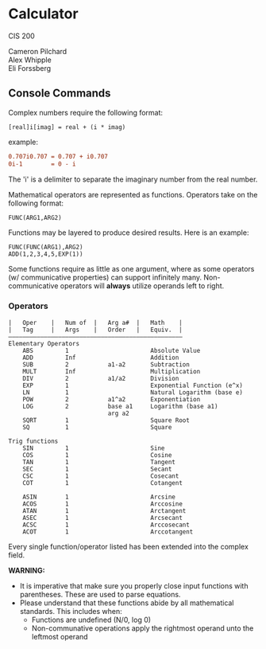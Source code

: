 # Calculator

CIS 200

Cameron Pilchard<br/>
Alex Whipple<br/>
Eli Forssberg<br/>

## Console Commands
Complex numbers require the following format:
```
[real]i[imag] = real + (i * imag)
```
example:
```diff
0.707i0.707	= 0.707 + i0.707
0i-1		= 0 - i
```
The 'i' is a delimiter to separate the imaginary number from the real number.

Mathematical operators are represented as functions.
Operators take on the following format:
```
FUNC(ARG1,ARG2)
```
Functions may be layered to produce desired results.
Here is an example:
```
FUNC(FUNC(ARG1),ARG2)
ADD(1,2,3,4,5,EXP(1))
```
Some functions require as little as one argument, where as some operators (w/ communicative properties) can support infinitely many.
Non-communicative operators will **always** utilize operands left to right.

### Operators
```
|	Oper	|	Num of	|	Arg a#	|	Math	|
|	Tag		|	Args	|	Order	|	Equiv.	|
—————————————————————————————————————————————————
Elementary Operators
	ABS     	1						Absolute Value
	ADD			Inf						Addition
	SUB			2			a1-a2		Subtraction
	MULT		Inf						Multiplication
	DIV			2			a1/a2		Division
 	EXP     	1						Exponential Function (e^x)
    LN       	1						Natural Logarithm (base e)
    POW      	2			a1^a2		Exponentiation
    LOG      	2			base a1		Logarithm (base a1)
							arg a2
    SQRT     	1						Square Root
    SQ      	1						Square

Trig functions
	SIN     	1						Sine
	COS     	1						Cosine
	TAN     	1						Tangent
	SEC     	1						Secant
	CSC     	1						Cosecant
	COT     	1						Cotangent

	ASIN     	1						Arcsine
	ACOS     	1						Arccosine
	ATAN     	1						Arctangent
	ASEC     	1						Arcsecant
	ACSC     	1						Arccosecant
	ACOT     	1						Arccotangent
```
Every single function/operator listed has been extended into the complex field.

**WARNING:**
- It is imperative that make sure you properly close input functions with parentheses. These are used to parse equations.
- Please understand that these functions abide by all mathematical standards. This includes when:
	- Functions are undefined (N/0, log 0)
	- Non-communative operations apply the rightmost operand unto the leftmost operand
